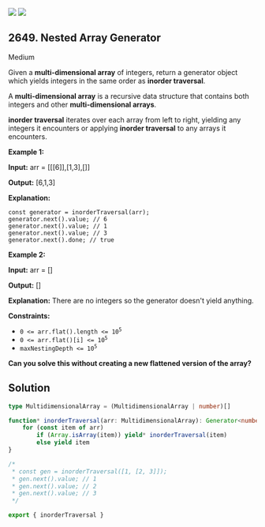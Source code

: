 [![](https://img.shields.io/github/stars/javadev/LeetCode-in-Java?label=Stars&style=flat-square)](https://github.com/javadev/LeetCode-in-Java)
[![](https://img.shields.io/github/forks/javadev/LeetCode-in-Java?label=Fork%20me%20on%20GitHub%20&style=flat-square)](https://github.com/javadev/LeetCode-in-Java/fork)

## 2649\. Nested Array Generator

Medium

Given a **multi-dimensional array** of integers, return a generator object which yields integers in the same order as **inorder traversal**.

A **multi-dimensional array** is a recursive data structure that contains both integers and other **multi-dimensional arrays**.

**inorder traversal** iterates over each array from left to right, yielding any integers it encounters or applying **inorder traversal** to any arrays it encounters.

**Example 1:**

**Input:** arr = \[\[[6]],[1,3],[]]

**Output:** [6,1,3]

**Explanation:** 

    const generator = inorderTraversal(arr); 
    generator.next().value; // 6 
    generator.next().value; // 1 
    generator.next().value; // 3 
    generator.next().done; // true

**Example 2:**

**Input:** arr = []

**Output:** []

**Explanation:** There are no integers so the generator doesn't yield anything.

**Constraints:**

*   <code>0 <= arr.flat().length <= 10<sup>5</sup></code>
*   <code>0 <= arr.flat()[i] <= 10<sup>5</sup></code>
*   <code>maxNestingDepth <= 10<sup>5</sup></code>

**Can you solve this without creating a new flattened version of the array?**

## Solution

```typescript
type MultidimensionalArray = (MultidimensionalArray | number)[]

function* inorderTraversal(arr: MultidimensionalArray): Generator<number, void, unknown> {
    for (const item of arr)
        if (Array.isArray(item)) yield* inorderTraversal(item)
        else yield item
}

/*
 * const gen = inorderTraversal([1, [2, 3]]);
 * gen.next().value; // 1
 * gen.next().value; // 2
 * gen.next().value; // 3
 */

export { inorderTraversal }
```